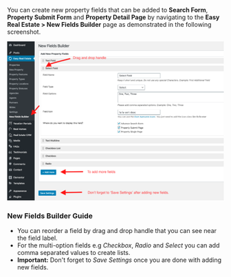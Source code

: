 You can create new property fields that can be added to **Search Form**, **Property Submit Form** and **Property Detail Page** by navigating to the **Easy Real Estate > New Fields Builder** page as demonstrated in the following screenshot. 

![New Fields Builder](images/other-features/new-fields-builder.png)

### New Fields Builder Guide
- You can reorder a field by drag and drop handle that you can see near the field label.
- For the multi-option fields e.g *Checkbox*, *Radio* and *Select* you can add comma separated values to create lists.
- **Important:** Don't forget to *Save Settings* once you are done with adding new fields.

